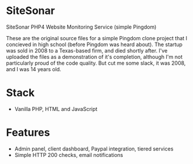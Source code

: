 # SiteSonar
SiteSonar PHP4 Website Monitoring Service (simple Pingdom)

These are the original source files for a simple Pingdom clone project that I concieved in high school (before Pingdom was heard about). The startup was sold in 2008 to a Texas-based firm, and died shortly after.  I've uploaded the files as a demonstration of it's completion, although I'm not particularly proud of the code quality. But cut me some slack, it was 2008, and I was 14 years old.

# Stack
- Vanilla PHP, HTML and JavaScript

# Features
- Admin panel, client dashboard, Paypal integration, tiered services
- Simple HTTP 200 checks, email notifications
